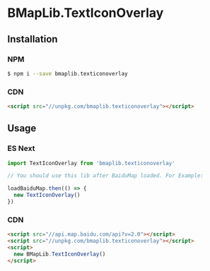 # BMapLib.TextIconOverlay

## Installation

### NPM

```bash
$ npm i --save bmaplib.texticonoverlay
```

### CDN

```html
<script src="//unpkg.com/bmaplib.texticonoverlay"></script>
```

## Usage

### ES Next

```js
import TextIconOverlay from 'bmaplib.texticonoverlay'

// You should use this lib after BaiduMap loaded. For Example:

loadBaiduMap.then(() => {
  new TextIconOverlay()
})
```

### CDN

```html
<script src="//api.map.baidu.com/api?v=2.0"></script>
<script src="//unpkg.com/bmaplib.texticonoverlay"></script>
<script>
  new BMapLib.TextIconOverlay()
</script>
```

